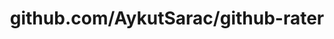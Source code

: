 ---
layout: post
title: github.com/AykutSarac/github-rater
categories: link
tags: [انگلیسی, گیت‌هاب, برنامه‌نویسی]
---